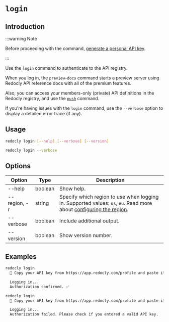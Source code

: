 # `login`

## Introduction

:::warning Note

Before proceeding with the command, [generate a personal API key](../../settings/personal-api-keys.md).

:::

Use the `login` command to authenticate to the API registry.

When you log in, the `preview-docs` command starts a preview server using Redocly API reference docs with all of the premium features.

Also, you can access your members-only (private) API definitions in the Redocly registry, and use the [`push`](./push.md) command.

If you're having issues with the `login` command, use the `--verbose` option to display a detailed error trace (if any).


## Usage

```bash
redocly login [--help] [--verbose] [--version]

redocly login --verbose
```

## Options

Option | Type | Description
-- | -- | --
--help | boolean | Show help.
--region, -r | string | Specify which region to use when logging in. Supported values: `us`, `eu`. Read more about [configuring the region](../configuration/index.mdx).
--verbose | boolean | Include additional output.
--version | boolean | Show version number.

## Examples

```bash Successful login
redocly login
  🔑 Copy your API key from https://app.redocly.com/profile and paste it below:

  Logging in...
  Authorization confirmed. ✅
```

```bash Failed login
redocly login
  🔑 Copy your API key from https://app.redocly.com/profile and paste it below:

  Logging in...
  Authorization failed. Please check if you entered a valid API key.
```
